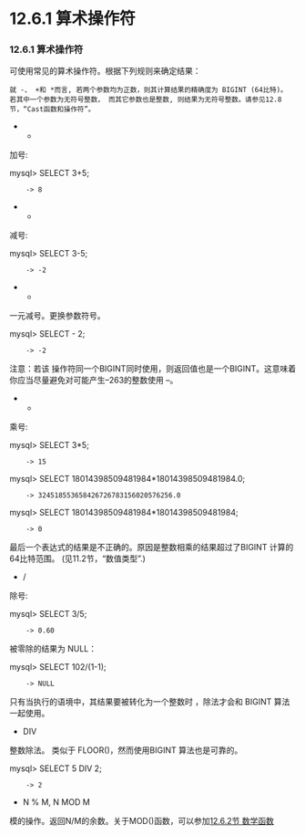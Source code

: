 # 12.6.1 算术操作符

### 12.6.1 算术操作符

可使用常见的算术操作符。根据下列规则来确定结果：

	就 -、 +和 *而言, 若两个参数均为正数，则其计算结果的精确度为 BIGINT (64比特)。
	若其中一个参数为无符号整数， 而其它参数也是整数, 则结果为无符号整数。请参见12.8节，“Cast函数和操作符”。




* +


加号:

mysql> SELECT 3+5;

        -> 8  

* -


减号:

mysql> SELECT 3-5;

        -> -2

* -

一元减号。更换参数符号。

mysql> SELECT - 2;

        -> -2

注意：若该 操作符同一个BIGINT同时使用，则返回值也是一个BIGINT。这意味着你应当尽量避免对可能产生–263的整数使用 –。

* *

乘号:

mysql> SELECT 3*5;

        -> 15

mysql> SELECT 18014398509481984*18014398509481984.0;

        -> 324518553658426726783156020576256.0

mysql> SELECT 18014398509481984*18014398509481984;

        -> 0

最后一个表达式的结果是不正确的。原因是整数相乘的结果超过了BIGINT 计算的 64比特范围。 (见11.2节，“数值类型”.)

* /

除号:

mysql> SELECT 3/5;

        -> 0.60

被零除的结果为 NULL：

mysql> SELECT 102/(1-1);

        -> NULL

只有当执行的语境中，其结果要被转化为一个整数时 ，除法才会和 BIGINT 算法一起使用。

* DIV
 
整数除法。 类似于 FLOOR()，然而使用BIGINT 算法也是可靠的。

mysql> SELECT 5 DIV 2;

        -> 2

* N % M, N MOD M

模的操作。返回N/M的余数。关于MOD()函数，可以参加[12.6.2节 数学函数](#)